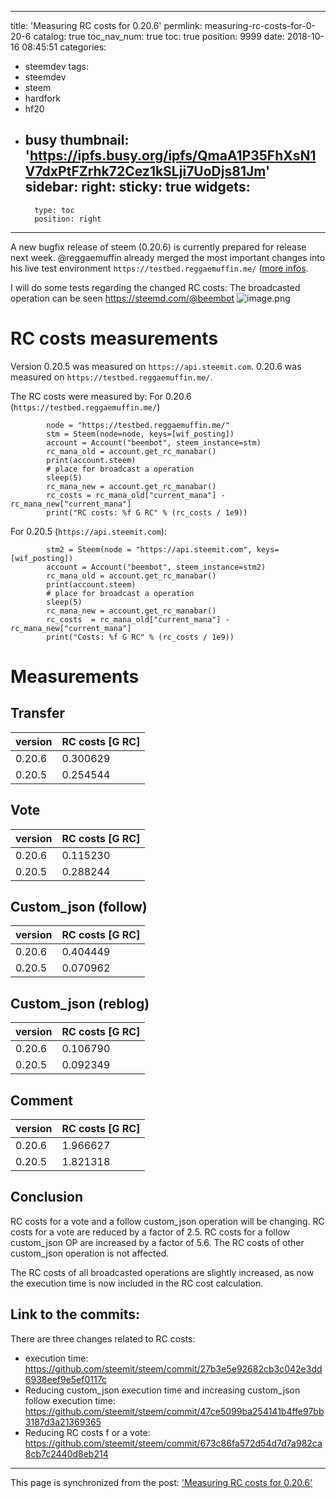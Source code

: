 
---
title: 'Measuring RC costs for 0.20.6'
permlink: measuring-rc-costs-for-0-20-6
catalog: true
toc_nav_num: true
toc: true
position: 9999
date: 2018-10-16 08:45:51
categories:
- steemdev
tags:
- steemdev
- steem
- hardfork
- hf20
- busy
thumbnail: 'https://ipfs.busy.org/ipfs/QmaA1P35FhXsN1V7dxPtFZrhk72Cez1kSLji7UoDjs81Jm'
sidebar:
    right:
        sticky: true
widgets:
    -
        type: toc
        position: right
---


A new bugfix release of steem (0.20.6) is currently prepared for release next week. @reggaemuffin already merged the most important changes into his live test environment `https://testbed.reggaemuffin.me/` ([more infos](https://steemit.com/witness-update/@reggaemuffin/steemcommunity-update-new-changes-from-steemit-steem-repo-up-for-review).

I will do some tests regarding the changed RC costs:
The broadcasted operation can be seen https://steemd.com/@beembot
![image.png](https://ipfs.busy.org/ipfs/QmaA1P35FhXsN1V7dxPtFZrhk72Cez1kSLji7UoDjs81Jm)

# RC costs measurements
Version 0.20.5 was measured on `https://api.steemit.com`. 0.20.6 was measured on `https://testbed.reggaemuffin.me/`.

The RC costs were measured by:
For 0.20.6 (`https://testbed.reggaemuffin.me/`)
```
        node = "https://testbed.reggaemuffin.me/"
        stm = Steem(node=node, keys=[wif_posting])
        account = Account("beembot", steem_instance=stm)        
        rc_mana_old = account.get_rc_manabar()
        print(account.steem)
        # place for broadcast a operation      
        sleep(5)
        rc_mana_new = account.get_rc_manabar()
        rc_costs = rc_mana_old["current_mana"] - rc_mana_new["current_mana"]
        print("RC costs: %f G RC" % (rc_costs / 1e9))
```

For 0.20.5 (`https://api.steemit.com`):
```
        stm2 = Steem(node = "https://api.steemit.com", keys=[wif_posting])
        account = Account("beembot", steem_instance=stm2)
        rc_mana_old = account.get_rc_manabar()
        print(account.steem)
        # place for broadcast a operation      
        sleep(5)
        rc_mana_new = account.get_rc_manabar()
        rc_costs  = rc_mana_old["current_mana"] - rc_mana_new["current_mana"]
        print("Costs: %f G RC" % (rc_costs / 1e9))   
```
# Measurements
## Transfer

| version | RC costs [G RC] |
| --- |  --- |
|0.20.6 | 0.300629 |
| 0.20.5 | 0.254544 |

## Vote

| version | RC costs [G RC] |
| --- |  --- |
|0.20.6 | 0.115230 |
| 0.20.5 | 0.288244 |

## Custom_json (follow)

| version | RC costs [G RC] |
| --- |  --- |
|0.20.6 | 0.404449 |
| 0.20.5 | 0.070962  |

## Custom_json (reblog)

| version | RC costs [G RC] |
| --- |  --- |
|0.20.6 | 0.106790  |
| 0.20.5 | 0.092349  |

## Comment 

| version | RC costs [G RC] |
| --- |  --- |
|0.20.6 | 1.966627   |
| 0.20.5 | 1.821318   |

## Conclusion
RC costs for a vote and a follow custom_json operation will be changing. RC costs for a vote are reduced by a factor of 2.5. RC costs for a follow custom_json OP  are increased by a factor of 5.6. The RC costs of other custom_json operation is not affected.

The RC costs of all broadcasted operations are slightly increased, as now the execution time is now included in the RC cost calculation.

## Link to the commits:
There are three changes related to RC costs: 
* execution time: https://github.com/steemit/steem/commit/27b3e5e92682cb3c042e3dd6938eef9e5ef0117c
* Reducing custom_json execution time and increasing custom_json follow execution time: https://github.com/steemit/steem/commit/47ce5099ba254141b4ffe97bb3187d3a21369365
* Reducing RC costs f or a vote: https://github.com/steemit/steem/commit/673c86fa572d54d7d7a982ca8cb7c2440d8eb214

- - -

This page is synchronized from the post: ['Measuring RC costs for 0.20.6'](https://steemit.com/@holger80/measuring-rc-costs-for-0-20-6)
